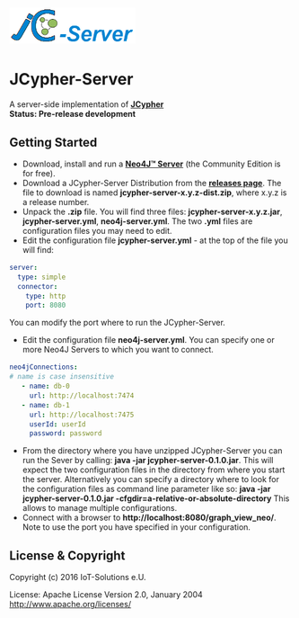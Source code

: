 ![](https://github.com/Wolfgang-Schuetzelhofer/jcypher-server/blob/master/src/test/resources/img/jcypher_server_logo_1.png)
=======
# JCypher-Server
A server-side implementation of [**JCypher**](http://wolfgang-schuetzelhofer.github.io/jcypher/)  
**Status: Pre-release development**  

## Getting Started
- Download, install and run a [**Neo4J™ Server**](http://www.neo4j.org/) (the Community Edition is for free).
- Download a JCypher-Server Distribution from the [**releases page**](https://github.com/Wolfgang-Schuetzelhofer/jcypher-server/releases).
The file to download is named **jcypher-server-x.y.z-dist.zip**, where x.y.z is a release number.
- Unpack the **.zip** file. You will find three files: **jcypher-server-x.y.z.jar**, **jcypher-server.yml**, **neo4j-server.yml**.
The two **.yml** files are configuration files you may need to edit.
- Edit the configuration file **jcypher-server.yml** - at the top of the file you will find:
```yaml
server:
  type: simple
  connector:
    type: http
    port: 8080
```
You can modify the port where to run the JCypher-Server.
- Edit the configuration file **neo4j-server.yml**. You can specify one or more Neo4J Servers to which you want to connect.
```yaml
neo4jConnections:
# name is case insensitive
   - name: db-0
     url: http://localhost:7474
   - name: db-1
     url: http://localhost:7475
     userId: userId
     password: password
```
- From the directory where you have unzipped JCypher-Server you can run the Sever by calling: **java -jar jcypher-server-0.1.0.jar**.
This will expect the two configuration files in the directory from where you start the server.
Alternatively you can specify a directory where to look for the configuration files as command line parameter like so:
**java -jar jcypher-server-0.1.0.jar -cfgdir=a-relative-or-absolute-directory**
This allows to manage multiple configurations.
- Connect with a browser to **http://localhost:8080/graph_view_neo/**. Note to use the port you have specified in your configuration.

## License & Copyright

Copyright (c) 2016 IoT-Solutions e.U.

License:
								Apache License
                           Version 2.0, January 2004
                        http://www.apache.org/licenses/
